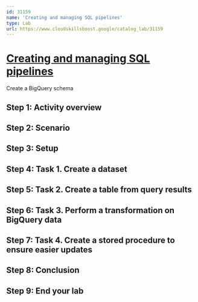 ```yaml
---
id: 31159
name: 'Creating and managing SQL pipelines'
type: Lab
url: https://www.cloudskillsboost.google/catalog_lab/31159
---
```


# [Creating and managing SQL pipelines](https://www.cloudskillsboost.google/catalog_lab/31159)

Create a BigQuery schema

## Step 1: Activity overview

## Step 2: Scenario

## Step 3: Setup

## Step 4: Task 1. Create a dataset

## Step 5: Task 2. Create a table from query results

## Step 6: Task 3. Perform a transformation on BigQuery data

## Step 7: Task 4. Create a stored procedure to ensure easier updates

## Step 8: Conclusion

## Step 9: End your lab
